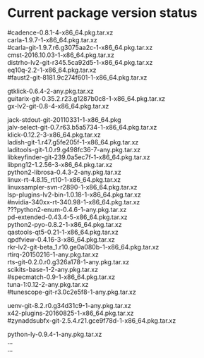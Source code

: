 
# Current package version status  

#cadence-0.8.1-4-x86_64.pkg.tar.xz  
carla-1.9.7-1-x86_64.pkg.tar.xz  
#carla-git-1.9.7.r6.g3075aa2c-1-x86_64.pkg.tar.xz  
cmst-2016.10.03-1-x86_64.pkg.tar.xz   
distrho-lv2-git-r345.5ca92d5-1-x86_64.pkg.tar.xz  
eq10q-2.2-1-x86_64.pkg.tar.xz  
#faust2-git-8181.9c274f601-1-x86_64.pkg.tar.xz   
  
gtklick-0.6.4-2-any.pkg.tar.xz    
guitarix-git-0.35.2.r23.g1287b0c8-1-x86_64.pkg.tar.xz  
gx-lv2-git-0.8-4-x86_64.pkg.tar.xz  

jack-stdout-git-20110331-1-x86_64.pkg  
jalv-select-git-0.7.r63.b5a5734-1-x86_64.pkg.tar.xz  
klick-0.12.2-3-x86_64.pkg.tar.xz  
ladish-git-1.r47.g5fe205f-1-x86_64.pkg.tar.xz   
laditools-git-1.0.r9.g498fc36-7-any.pkg.tar.xz  
libkeyfinder-git-239.0a5ec7f-1-x86_64.pkg.tar.xz  
libpng12-1.2.56-3-x86_64.pkg.tar.xz  
python2-librosa-0.4.3-2-any.pkg.tar.xz    
linux-rt-4.8.15_rt10-1-x86_64.pkg.tar.xz  
linuxsampler-svn-r2890-1-x86_64.pkg.tar.xz    
lsp-plugins-lv2-bin-1.0.18-1-x86_64.pkg.tar.xz  
#nvidia-340xx-rt-340.98-1-x86_64.pkg.tar.xz  
???python2-enum-0.4.6-1-any.pkg.tar.xz  
pd-extended-0.43.4-5-x86_64.pkg.tar.xz  
python2-pyo-0.8.2-1-x86_64.pkg.tar.xz  
qastools-qt5-0.21-1-x86_64.pkg.tar.xz  
qpdfview-0.4.16-3-x86_64.pkg.tar.xz   
rkr-lv2-git-beta_1.r10.ge0a080b-1-x86_64.pkg.tar.xz   
rtirq-20150216-1-any.pkg.tar.xz  
rts-git-0.2.0.r0.g326a178-1-any.pkg.tar.xz  
scikits-base-1-2-any.pkg.tar.xz   
#specmatch-0.9-1-x86_64.pkg.tar.xz  
tuna-1:0.12-2-any.pkg.tar.xz  
#tunescope-git-r3.0c2e5f8-1-any.pkg.tar.xz  
  
uenv-git-8.2.r0.g34d31c9-1-any.pkg.tar.xz  
x42-plugins-20160825-1-x86_64.pkg.tar.xz  
#zynaddsubfx-git-2.5.4.r21.gce9f78d-1-x86_64.pkg.tar.xz  
  
  
    
python-ly-0.9.4-1-any.pkg.tar.xz  
...  
...  